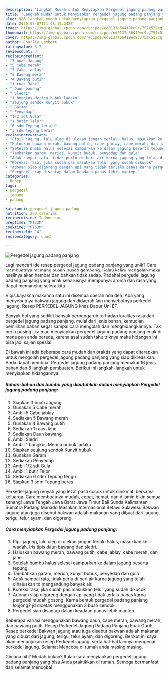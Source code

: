 ```yaml
---
description: "Langkah Mudah untuk Menyiapkan Pergedel jagung padang panjang yang Enak"
title: "Langkah Mudah untuk Menyiapkan Pergedel jagung padang panjang yang Enak"
slug: 986-langkah-mudah-untuk-menyiapkan-pergedel-jagung-padang-panjang-yang-enak
date: 2020-05-07T11:48:19.248Z
image: https://img-global.cpcdn.com/recipes/ed0137a56419ec9c/751x532cq70/pergedel-jagung-padang-panjang-foto-resep-utama.jpg
thumbnail: https://img-global.cpcdn.com/recipes/ed0137a56419ec9c/751x532cq70/pergedel-jagung-padang-panjang-foto-resep-utama.jpg
cover: https://img-global.cpcdn.com/recipes/ed0137a56419ec9c/751x532cq70/pergedel-jagung-padang-panjang-foto-resep-utama.jpg
author: Charlie Lambert
ratingvalue: 3.7
reviewcount: 3
recipeingredient:
- "3 buah Jagung"
- "5 Cabe merah"
- "5 Cabe jablay"
- "5 Bawang merah"
- "4 Bawang putih"
- "1 ruas Jahe"
- " Daun bawang"
- " Sledri"
- "1 bungkus Merica bubuk ladaku"
- "seujung sendok Kunyit bubuk"
- " Garam"
- " Penyedap"
- "1/2 sdt Gula"
- "1 butir Telor"
- "6 sdm Tepung terigu"
- "3 sdm Tepung beras"
recipeinstructions:
- "Pipil jagung, lalu uleg di ulekan jangan terlalu halus, masukkan ke wadah. Iris tipis daun bawang dan sledri."
- "Haluskan bawang merah, bawang putih, cabe jablay, cabe merah, dan jahe"
- "Setelah bumbu halus selesai campurkan ke dalam jagung beserta tepung."
- "Tambahkan garam, merica, kunyit bubuk, penyedap dan gula"
- "Aduk sampai rata, tidak perlu di beri air karna jagung yang telah dihaluskan td mengandung banyak air."
- "Koreksi rasa, jika sudah pas masukkan telur yang sudah dikocok"
- "Adonan siap digoreng dengan api yang tidak terlalu panas karna pergedel mudah gosong. Karna bentuk pergedel padang panjang lonjong2 jd dicetak menggunakan 2 buah sendok."
- "Pergedel siap disantap dalam keadaan panas lebih mantep."
categories:
- Resep
tags:
- pergedel
- jagung
- padang

katakunci: pergedel jagung padang 
nutrition: 220 calories
recipecuisine: Indonesian
preptime: "PT23M"
cooktime: "PT53M"
recipeyield: "4"
recipecategory: Lunch

---
```



![Pergedel jagung padang panjang](https://img-global.cpcdn.com/recipes/ed0137a56419ec9c/751x532cq70/pergedel-jagung-padang-panjang-foto-resep-utama.jpg)

Lagi mencari ide resep pergedel jagung padang panjang yang unik? Cara membuatnya memang susah-susah gampang. Kalau keliru mengolah maka hasilnya akan hambar dan bahkan tidak sedap. Padahal pergedel jagung padang panjang yang enak seharusnya mempunyai aroma dan rasa yang dapat memancing selera kita.

Viqis.kayakna makanna satu ini disemua daerah ada deh. Ada yang menyebutnya bakwan jagung dan didaerah lain menyebutnya perkedel jagung. Resep PERKEDEL JAGUNG khas Dapur Uni ET.

Banyak hal yang sedikit banyak berpengaruh terhadap kualitas rasa dari pergedel jagung padang panjang, mulai dari jenis bahan, kemudian pemilihan bahan segar sampai cara mengolah dan menghidangkannya. Tak perlu pusing jika mau menyiapkan pergedel jagung padang panjang enak di mana pun anda berada, karena asal sudah tahu triknya maka hidangan ini bisa jadi sajian spesial.


Di bawah ini ada beberapa cara mudah dan praktis yang dapat diterapkan untuk mengolah pergedel jagung padang panjang yang siap dikreasikan. Anda dapat membuat Pergedel jagung padang panjang memakai 16 jenis bahan dan 8 langkah pembuatan. Berikut ini langkah-langkah untuk menyiapkan hidangannya.

<!--inarticleads1-->

##### Bahan-bahan dan bumbu yang dibutuhkan dalam menyiapkan Pergedel jagung padang panjang:

1. Siapkan 3 buah Jagung
1. Gunakan 5 Cabe merah
1. Ambil 5 Cabe jablay
1. Sediakan 5 Bawang merah
1. Gunakan 4 Bawang putih
1. Sediakan 1 ruas Jahe
1. Sediakan  Daun bawang
1. Ambil  Sledri
1. Ambil 1 bungkus Merica bubuk ladaku
1. Siapkan seujung sendok Kunyit bubuk
1. Gunakan  Garam
1. Sediakan  Penyedap
1. Ambil 1/2 sdt Gula
1. Ambil 1 butir Telor
1. Sediakan 6 sdm Tepung terigu
1. Siapkan 3 sdm Tepung beras


Perkedel jagung renyah yang lezat pasti cocok untuk dinikmati bersama keluarga. Cara membuatnya mudah, cepat, hemat, dan dijamin bikin semua senang! Jawa Tengah Jawa Barat Jawa Timur Bali Sunda Kalimantan Sumatra Padang Manado Masakan Internasional Betawi Sulawesi. Bakwan jagung atau juga disebut bakwan adalah makanan yang dibuat dari jagung, terigu, telur ayam, dan digoreng. 

<!--inarticleads2-->

##### Cara menyiapkan Pergedel jagung padang panjang:

1. Pipil jagung, lalu uleg di ulekan jangan terlalu halus, masukkan ke wadah. Iris tipis daun bawang dan sledri.
1. Haluskan bawang merah, bawang putih, cabe jablay, cabe merah, dan jahe
1. Setelah bumbu halus selesai campurkan ke dalam jagung beserta tepung.
1. Tambahkan garam, merica, kunyit bubuk, penyedap dan gula
1. Aduk sampai rata, tidak perlu di beri air karna jagung yang telah dihaluskan td mengandung banyak air.
1. Koreksi rasa, jika sudah pas masukkan telur yang sudah dikocok
1. Adonan siap digoreng dengan api yang tidak terlalu panas karna pergedel mudah gosong. Karna bentuk pergedel padang panjang lonjong2 jd dicetak menggunakan 2 buah sendok.
1. Pergedel siap disantap dalam keadaan panas lebih mantep.


Beberapa variasi menggunakan bawang daun, cabe merah, bawang merah, dan bawang putih. Resep Perkedel Jagung Padang Panjang Enak Gurih Resep perkedel Bakwan jagung atau juga disebut bakwan adalah makanan yang dibuat dari jagung, terigu, telur ayam, dan digoreng. Berikut ini saya akan menunjukan resep Perkedel jagung, serta hal-hal lainnya mengenai perkedel jagung. Selamat Mencoba di rumah anda masing masing. 

Gimana nih? Mudah bukan? Itulah cara menyiapkan pergedel jagung padang panjang yang bisa Anda praktikkan di rumah. Semoga bermanfaat dan selamat mencoba!
